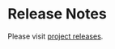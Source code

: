 # Release Notes

Please visit [project releases](https://github.com/vfarcic/docker-flow-cron/releases).